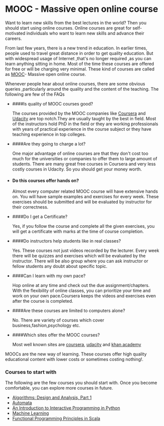 MOOC - Massive open online course
====================================

Want to learn new skills from the best lectures in the world? Then you should start using online courses. Online courses are great for self-motivated individuals who want to learn new skills and advance their careers.


From last few years, there is a new trend in education. In earlier times, people used to travel great distance in order to get quality education. But with widespread usage of Internet ,that's no longer required ,as you can learn anything sitting in home. Most of the time these courses are offered for free or will be charging very minimal. These kind of courses are called as [MOOC](http://en.wikipedia.org/wiki/Massive_open_online_course)- Massive open online course.

Whenever people hear about online courses, there are some obvious queries ,particularly around the quality and the content of the teaching. The following are few of the FAQs 

* ####Is quality of MOOC courses good?

    The courses provided by the MOOC companies like [Coursera](http://www.coursera.org) and [Udacity](https://www.udacity.com/) are top notch.They are usually taught by the best in field. Most of the instructors hold PhD in the field or they are working professionals with years of practical experience in the course subject or they have teaching experience in top colleges.

* ####Are they going to charge a lot?

    One major advantage of online courses are that they don't cost too much for the universities or companies to offer them to large amount of students. There are many great free courses in Coursera and very less costly courses in Udacity. So you should get your money worth.

* #### Do this courses offer hands on?

	Almost every computer related MOOC course will have extensive hands on. You will have sample examples and exercises for every week. These exercises should be submitted and will be evaluated by instructor for their correctness.

* ####Do I get a Certificate?

    Yes, if you follow the course and complete all the given exercises, you will get a certificate with marks at the time of course completion.

* ####Do instructors help students like in real classes?

  Yes. These courses not just videos recorded by the lecturer. Every week there will be quizzes and exercises which will be evaluated by the instructor. There will be also group where you can ask instructor or fellow students any doubt about specific topic.

* ####Can I learn with my own pace?

    Hop online at any time and check out the due assignment/chapters. With the flexibility of online classes, you can prioritize your time and work on your own pace.Coursera keeps the videos and exercises even after the course is completed.

* ####Are these courses are limited to computers alone?

    No. There are variety of courses which cover business,fashion,psychology etc.


* ####Which sites offer the MOOC courses?

    Most well known sites are [coursera](http://www.coursera.org), [udacity](https://www.udacity.com/) and [khan academy](https://www.khanacademy.org/)


MOOCs are the new way of learning. These courses offer high quality educational content with lower costs or sometimes costing nothing!.

### Courses to start with

The following are the few courses you should start with. Once you become comfortable, you can explore more courses in future.

* [Algorithms: Design and Analysis, Part 1](https://class.coursera.org/algo-005)
* [Automata](https://www.coursera.org/course/automata)
* [An Introduction to Interactive Programming in Python](https://www.coursera.org/course/interactivepython)
* [Machine Learning](https://www.coursera.org/course/ml)
* [Functional Programming Principles in Scala](https://class.coursera.org/progfun-003)
















